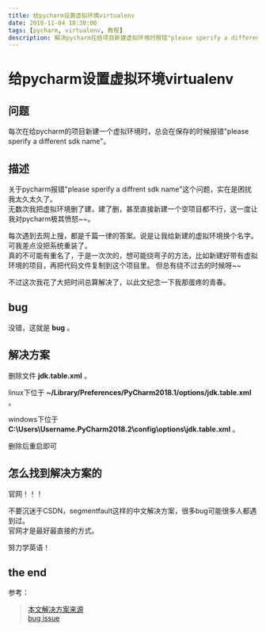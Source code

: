 ```yaml
---
title: 给pycharm设置虚拟环境virtualenv
date: 2018-11-04 18:30:00
tags: [pycharm, virtualenv, 教程]
description: 解决pycharm在给项目新建虚拟环境时报错"please sperify a different sdk name"
---
```


# 给pycharm设置虚拟环境virtualenv

## 问题

每次在给pycharm的项目新建一个虚拟环境时，总会在保存的时候报错"please sperify a different sdk name"。  

## 描述

关于pycharm报错"please sperify a diffrent sdk name"这个问题，实在是困扰我太久太久了。  
无数次我把虚拟环境删了建，建了删，甚至直接新建一个空项目都不行，这一度让我对pycharm极其愤怒~~。  

每次遇到去网上搜，都是千篇一律的答案。说是让我给新建的虚拟环境换个名字。可我差点没把系统重装了。  
真的不可能有重名了，于是一次次的，想可能绕弯子的方法，比如新建好带有虚拟环境的项目，再把代码文件复制到这个项目里。
但总有绕不过去的时候呀~~

不过这次我花了大把时间总算解决了，以此文纪念一下我那蛋疼的青春。

## bug

没错，这就是 **bug** 。

## 解决方案

删除文件 **jdk.table.xml** 。

linux下位于 **~/Library/Preferences/PyCharm2018.1/options/jdk.table.xml** 。

windows下位于 **C:\Users\Username\.PyCharm2018.2\config\options\jdk.table.xml** 。

删除后重启即可

## 怎么找到解决方案的

官网！！！

不要沉迷于CSDN，segmentfault这样的中文解决方案，很多bug可能很多人都遇到过。  
官网才是最好最直接的方式。  

努力学英语！

## the end

参考：
> [本文解决方案来源][1]  
> [bug issue][2]  

[1]: https://intellij-support.jetbrains.com/hc/en-us/community/posts/360000306410/comments/360000158010
[2]: https://youtrack.jetbrains.com/issue/PY-27251

